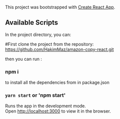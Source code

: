 This project was bootstrapped with [Create React App](https://github.com/facebook/create-react-app).

## Available Scripts

In the project directory, you can:<br />

#First clone the project from the repository:<br />
https://github.com/HakimMaz/amazon-copy-react.git<br />

then you can run : <br />
### npm i <br />
to install all the dependencies from in package.json

### `yarn start` or 'npm start'

Runs the app in the development mode.<br />
Open [http://localhost:3000](http://localhost:3000) to view it in the browser.


